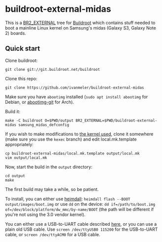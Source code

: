 # buildroot-external-midas

This is a [BR2_EXTERNAL](https://buildroot.org/downloads/manual/manual.html#outside-br-custom) tree for [Buildroot](https://buildroot.org/) which contains stuff needed
to boot a mainline Linux kernel on Samsung's midas (Galaxy S3, Galaxy Note 2) boards.

## Quick start
Clone buildroot:
```
git clone git://git.buildroot.net/buildroot
```

Clone this repo:
```
git clone https://github.com/ivanmeler/buildroot-external-midas
```

Make sure you have `abootimg` installed (`sudo apt install abootimg` for Debian, or [abootimg-git](https://aur.archlinux.org/packages/abootimg-git/) for Arch).

Build it:
```
make -C buildroot O=$PWD/output BR2_EXTERNAL=$PWD/buildroot-external-midas samsung_midas_defconfig
```

If you wish to make modifications to [the kernel used](https://github.com/fourkbomb/linux/tree/kexec), clone it somewhere (make sure you use the `kexec` branch)
and edit local.mk.template appropriately:

```
cp buildroot-external-midas/local.mk.template output/local.mk
vim output/local.mk
```

Now, start the build in the `output` directory:
```
cd output
make
```

The first build may take a while, so be patient.

To install, you can either use [heimdall](https://glassechidna.com.au/heimdall/): `heimdall flash --BOOT output/images/boot.img`
or use `dd` on the device: `dd if=/path/to/boot.img of=/dev/block/platform/dw_mmc/by-name/BOOT` (the path will be different if you're not using the 3.0 vendor kernel).

You can either use a USB-to-UART cable described [here](https://forkwhiletrue.me/posts/uart-on-galaxy-s3/), or you can use a plain old USB cable.
Use `screen /dev/ttyUSB0 115200` for the USB-to-UART cable, or `screen /dev/ttyACM0` for a USB cable.

